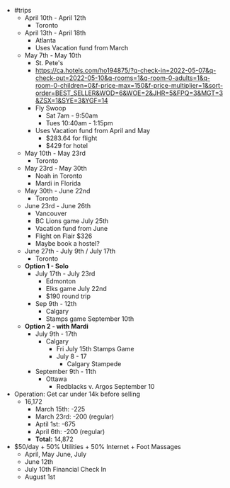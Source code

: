 - #trips
	- April 10th - April 12th
		- Toronto
	- April 13th - April 18th
		- Atlanta
		- Uses Vacation fund from March
	- May 7th - May 10th
		- St. Pete's
		- https://ca.hotels.com/ho194875/?q-check-in=2022-05-07&q-check-out=2022-05-10&q-rooms=1&q-room-0-adults=1&q-room-0-children=0&f-price-max=150&f-price-multiplier=1&sort-order=BEST_SELLER&WOD=6&WOE=2&JHR=5&FPQ=3&MGT=3&ZSX=1&SYE=3&YGF=14
		- Fly Swoop
			- Sat 7am - 9:50am
			- Tues 10:40am - 1:15pm
		- Uses Vacation fund from April and May
			- $283.64 for flight
			- $429 for hotel
	- May 10th - May 23rd
		- Toronto
	- May 23rd - May 30th
		- Noah in Toronto
		- Mardi in Florida
	- May 30th - June 22nd
		- Toronto
	- June 23rd - June 26th
		- Vancouver
		- BC Lions game July 25th
		- Vacation fund from June
		- Flight on Flair $326
		- Maybe book a hostel?
	- June 27th - July 9th / July 17th
		- Toronto
	- **Option 1 - Solo**
		- July 17th - July 23rd
			- Edmonton
			- Elks game July 22nd
			- $190 round trip
		- Sep 9th - 12th
			- Calgary
			- Stamps game September 10th
	- **Option 2 - with Mardi**
		- July 9th - 17th
			- Calgary
				- Fri July 15th Stamps Game
				- July 8 - 17
					- Calgary Stampede
		- September 9th - 11th
			- Ottawa
				- Redblacks v. Argos September 10
- Operation: Get car under 14k before selling
	- 16,172
		- March 15th: -225
		- March 23rd: -200 (regular)
		- Aptil 1st: -675
		- April 6th: -200 (regular)
		- **Total:** 14,872
- $50/day + 50% Utilities + 50% Internet + Foot Massages
	- April, May June, July
	- June 12th
	- July 10th Financial Check In
	- August 1st
